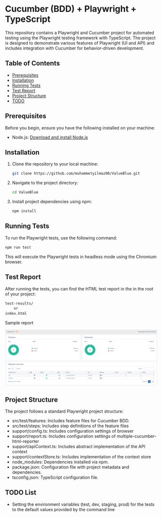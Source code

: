 # Cucumber (BDD) + Playwright + TypeScript

This repository contains a Playwright and Cucumber project for automated testing using the Playwright testing framework with TypeScript. The project is designed to demonstrate various features of Playwright (UI and API) and includes integration with Cucumber for behavior-driven development.

## Table of Contents

- [Prerequisites](#prerequisites)
- [Installation](#installation)
- [Running Tests](#running-tests)
- [Test Report](#test-report)
- [Project Structure](#project-structure)
- [TODO](#todo-list)

## Prerequisites

Before you begin, ensure you have the following installed on your machine:

- Node.js: [Download and install Node.js](https://nodejs.org/)

## Installation

1. Clone the repository to your local machine:

   ```bash
   git clone https://github.com/muhammetyilmaz00/ValueBlue.git

2. Navigate to the project directory:

   ```bash
   cd ValueBlue

3. Install project dependencies using npm:

   ```bash
   npm install

## Running Tests
To run the Playwright tests, use the following command:

```bash
npm run test
```

This will execute the Playwright tests in headless mode using the Chromium browser.

## Test Report
After running the tests, you can find the HTML test report in the in the root of your project:

```bash
test-results/
    or
index.html
```
Sample report

![Report](report.png)

## Project Structure

The project follows a standard Playwright project structure:


* src/test/features: Includes feature files for Cucumber BDD.
* src/test/steps: Includes step definitions of the feature files
* support/config.ts: Includes configuration settings of browser
* support/report.ts: Includes configuration settings of multiple-cucumber-html-reporter
* support/apiContext.ts: Includes abstract implementation of the API context
* support/contextStore.ts: Includes implementation of the context store 
* node_modules: Dependencies installed via npm.
* package.json: Configuration file with project metadata and dependencies.
* tsconfig.json: TypeScript configuration file.

## TODO List

- Setting the environment variables (test, dev, staging, prod) for the tests to the default values provided by the command line